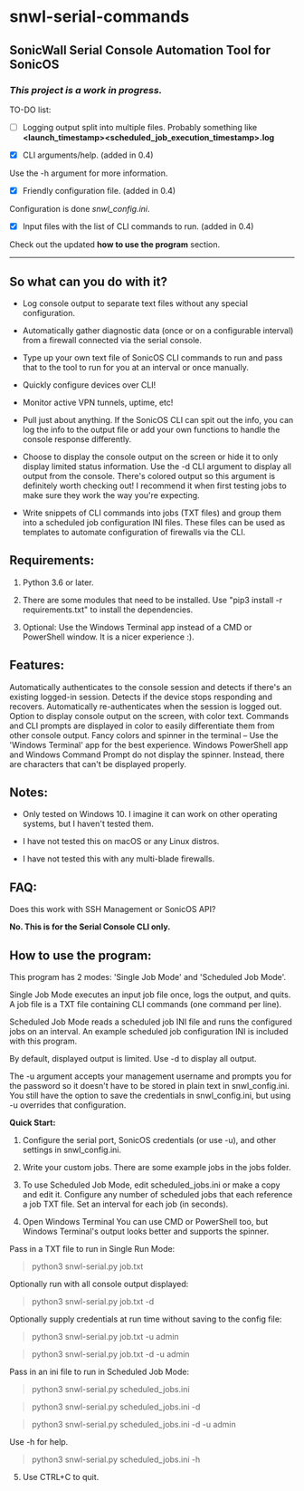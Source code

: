 # snwl-serial-commands


## SonicWall Serial Console Automation Tool for SonicOS

### ***This project is a work in progress.***


TO-DO list:

- [ ] Logging output split into multiple files. Probably something like **<launch_timestamp>\<scheduled_job_execution_timestamp>.log**


- [X] CLI arguments/help. (added in 0.4)

Use the -h argument for more information.


- [X] Friendly configuration file. (added in 0.4)

Configuration is done *snwl_config.ini*.


- [X] Input files with the list of CLI commands to run. (added in 0.4)

Check out the updated **how to use the program** section.

---
## **So what can you do with it?**

- Log console output to separate text files without any special configuration.


- Automatically gather diagnostic data (once or on a configurable interval) from a firewall connected via the serial console.


- Type up your own text file of SonicOS CLI commands to run and pass that to the tool to run for you at an interval or once manually.


- Quickly configure devices over CLI!


- Monitor active VPN tunnels, uptime, etc!


- Pull just about anything. If the SonicOS CLI can spit out the info, you can log the info to the output file or add your own functions to handle the console response differently.


- Choose to display the console output on the screen or hide it to only display limited status information. Use the -d CLI argument to display all output from the console. There's colored output so this argument is definitely worth checking out! I recommend it when first testing jobs to make sure they work the way you're expecting.


- Write snippets of CLI commands into jobs (TXT files) and group them into a scheduled job configuration INI files. These files can be used as templates to automate configuration of firewalls via the CLI.



## **Requirements:**

1. Python 3.6 or later.


2. There are some modules that need to be installed. Use "pip3 install -r requirements.txt" to install the dependencies.


3. Optional: Use the Windows Terminal app instead of a CMD or PowerShell window. It is a nicer experience :).



## **Features:**

Automatically authenticates to the console session and detects if there's an existing logged-in session.
Detects if the device stops responding and recovers.
Automatically re-authenticates when the session is logged out.
Option to display console output on the screen, with color text.
Commands and CLI prompts are displayed in color to easily differentiate them from other console output.
Fancy colors and spinner in the terminal – Use the 'Windows Terminal' app for the best experience.
Windows PowerShell app and Windows Command Prompt do not display the spinner. Instead, there are characters that can't be displayed properly.



## **Notes:**

- Only tested on Windows 10. I imagine it can work on other operating systems, but I haven't tested them.


- I have not tested this on macOS or any Linux distros.


- I have not tested this with any multi-blade firewalls.



## **FAQ:**

Does this work with SSH Management or SonicOS API?

**No. This is for the Serial Console CLI only.**



## **How to use the program:**

This program has 2 modes: 'Single Job Mode' and 'Scheduled Job Mode'.

Single Job Mode executes an input job file once, logs the output, and quits. A job file is a TXT file containing CLI commands (one command per line).

Scheduled Job Mode reads a scheduled job INI file and runs the configured jobs on an interval. 
An example scheduled job configuration INI is included with this program.

By default, displayed output is limited. Use -d to display all output.

The -u argument accepts your management username and prompts you for the password so it doesn't have to be stored in plain text in snwl_config.ini. You still have the option to save the credentials in snwl_config.ini, but using -u overrides that configuration.

**Quick Start:**
1. Configure the serial port, SonicOS credentials (or use -u), and other settings in snwl_config.ini.


2. Write your custom jobs. There are some example jobs in the jobs folder.


3. To use Scheduled Job Mode, edit scheduled_jobs.ini or make a copy and edit it. Configure any number of scheduled jobs that each reference a job TXT file. Set an interval for each job (in seconds).


4. Open Windows Terminal You can use CMD or PowerShell too, but Windows Terminal's output looks better and supports the spinner.


Pass in a TXT file to run in Single Run Mode:
> python3 snwl-serial.py job.txt

Optionally run with all console output displayed:
> python3 snwl-serial.py job.txt -d

Optionally supply credentials at run time without saving to the config file:
> python3 snwl-serial.py job.txt -u admin

> python3 snwl-serial.py job.txt -d -u admin

Pass in an ini file to run in Scheduled Job Mode:
> python3 snwl-serial.py scheduled_jobs.ini

> python3 snwl-serial.py scheduled_jobs.ini -d

> python3 snwl-serial.py scheduled_jobs.ini -d -u admin

Use -h for help.

> python3 snwl-serial.py scheduled_jobs.ini -h

5. Use CTRL+C to quit.
